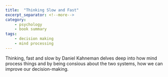 ```yaml
---
title:  "Thinking Slow and Fast"
excerpt_separator: <!--more-->
category: 
    - psychology
    - book summary
tags:
    - decision making
    - mind processing
---
```


Thinking, fast and slow by Daniel Kahneman delves deep into how mind process things and by being consious about the two systems, how we can improve our decision-making.